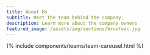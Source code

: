 ```yaml
---
title: About Us
subtitle: Meet the team behind the company.
description: Learn more about the company owners
featured_image: /assets/img/sections/broofoac.jpg
---
```


{% include components/teams/team-carousel.html %}